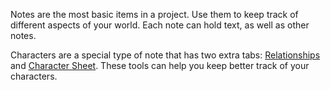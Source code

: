 Notes are the most basic items in a project. Use them to keep track of different
aspects of your world. Each note can hold text, as well as other notes.

Characters are a special type of note that has two extra tabs:
[Relationships](#relationships) and [Character Sheet](#character_chart).
These tools can help you keep better track of your characters.
